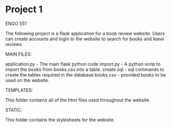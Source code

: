 # Project 1

ENGO 551

The following project is a flask application for a book review website.
Users can create accounts and login to the website to search for books 
and leave reviews.

MAIN FILES:

application.py - The main flask python code
import.py - A python scrip to import the books from books.csv into a table.
create.sql - sql commands to create the tables required in the database
books.csv - provided books to be used on the website.

TEMPLATES:

This folder contains all of the html files used throughout the website.

STATIC:

This folder contains the stylesheets for the website. 